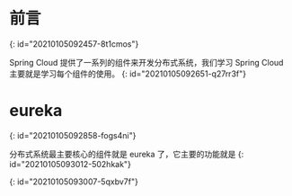 # 前言
{: id="20210105092457-8t1cmos"}

Spring Cloud 提供了一系列的组件来开发分布式系统，我们学习 Spring Cloud 主要就是学习每个组件的使用。
{: id="20210105092651-q27rr3f"}

# eureka
{: id="20210105092858-fogs4ni"}

分布式系统最主要核心的组件就是 eureka 了，它主要的功能就是
{: id="20210105093012-502hkak"}

{: id="20210105093007-5qxbv7f"}
